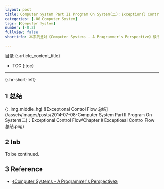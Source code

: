 ```yaml
---
layout: post
title: Computer System Part II Program On System(二)：Exceptional Control Flow
categories: [-00 Computer System]
tags: [Computer System]
number: [-0.2]
fullview: false
shortinfo: 本系列是对《Computer Systems - A Programmer's Perspective》读书总结，作为计算机科学其他课程的基础。本文是第8篇笔记-《Exceptional Control Flow》。

---
```

目录
{:.article_content_title}


* TOC
{:toc}

---
{:.hr-short-left}


## 1 总结 ##

{: .img_middle_hg}
![Exceptional Control Flow 总结](/assets/images/posts/2014-07-08-Computer System Part II Program On System(二)：Exceptional Control Flow/Chapter 8 Exceptional Control Flow 总结.png)

## 2 lab ##

To be continued.

## 3 Reference ##

- [《Computer Systems - A Programmer's Perspective》](https://www.amazon.com/Computer-Systems-Programmers-Perspective-2nd/dp/0136108040);





